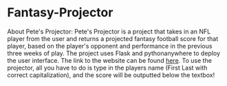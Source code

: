 # Fantasy-Projector

About Pete's Projector:
Pete's Projector is a project that takes in an NFL player from the user and returns a projected fantasy football score for that player, based on the player's opponent and performance in the previous three weeks of play. The project uses Flask and pythonanywhere to deploy the user interface. The link to the website can be found [here](https://peteralperi15.pythonanywhere.com). To use the projector, all you have to do is type in the players name (First Last with correct capitalization), and the score will be outputted below the textbox!






